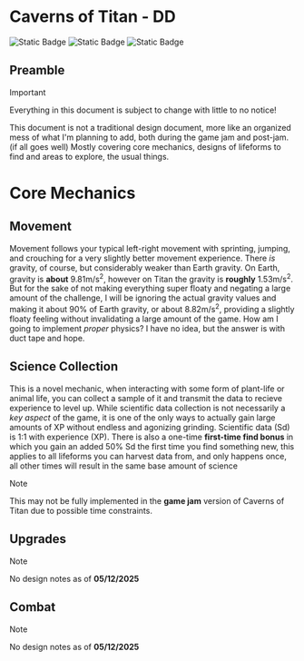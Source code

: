 # Caverns of Titan - DD
<!-- This makes heavy use of the GitHub Markdown secret sauce -->
![Static Badge](https://img.shields.io/badge/built_with-rust-orange?logo=rust)
![Static Badge](https://img.shields.io/badge/built_for-MVM28-red?link=https%3A%2F%2Fitch.io%2Fjam%2Fmetroidvania-month-28)
![Static Badge](https://img.shields.io/badge/license-MIT-blue)

## Preamble

> [!IMPORTANT]
> Everything in this document is subject to change with little to no notice!

This document is not a traditional design document, more like an organized mess of what I'm planning to add, both during the game jam and post-jam. (if all goes well) Mostly covering core mechanics, designs of lifeforms to find and areas to explore, the usual things.

# Core Mechanics

## Movement

Movement follows your typical left-right movement with sprinting, jumping, and crouching for a very slightly better movement experience. There *is* gravity, of course, but considerably weaker than Earth gravity. On Earth, gravity is **about** 9.81m/s<sup>2</sup>, however on Titan the gravity is **roughly** 1.53m/s<sup>2</sup>. But for the sake of not making everything super floaty and negating a large amount of the challenge, I will be ignoring the actual gravity values and making it about 90% of Earth gravity, or about 8.82m/s<sup>2</sup>, providing a slightly floaty feeling without invalidating a large amount of the game. How am I going to implement *proper* physics? I have no idea, but the answer is with duct tape and hope.

## Science Collection

This is a novel mechanic, when interacting with some form of plant-life or animal life, you can collect a sample of it and transmit the data to recieve experience to level up. While scientific data collection is not necessarily a *key aspect* of the game, it is one of the only ways to actually gain large amounts of XP without endless and agonizing grinding. Scientific data (Sd) is 1:1 with experience (XP). There is also a one-time **first-time find bonus** in which you gain an added 50% Sd the first time you find something new, this applies to all lifeforms you can harvest data from, and only happens once, all other times will result in the same base amount of science

> [!NOTE]
> This may not be fully implemented in the **game jam** version of Caverns of Titan due to possible time constraints.

## Upgrades

> [!NOTE]
> No design notes as of **05/12/2025**

## Combat

> [!NOTE]
> No design notes as of **05/12/2025**
